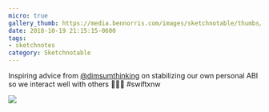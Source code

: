 ```yaml
---
micro: true
gallery_thumb: https://media.bennorris.com/images/sketchnotable/thumbs/swift-by-northwest-2018-sketchnotes-09.jpg
date: 2018-10-19 21:15:15-0600
tags:
- sketchnotes
category: Sketchnotable
---
```


Inspiring advice from [@dimsumthinking](https://micro.blog/dimsumthinking) on stabilizing our own personal ABI so we interact well with others 📱✍🏼 #swiftxnw

<img src="https://media.bennorris.com/images/sketchnotable/swift-by-northwest-2018/swift-by-northwest-2018-sketchnotes-09.jpg" />